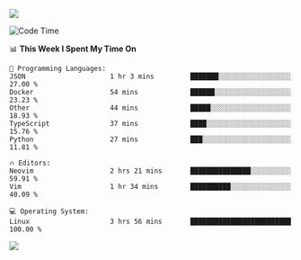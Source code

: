 <!-- [![Top Langs](https://github-readme-stats.vercel.app/api/top-langs/?username=gagahsyuja&theme=dracula&hide_border=true&border_radius=7)](https://github.com/anuraghazra/github-readme-stats) -->

![](https://komarev.com/ghpvc/?username=gagahsyuja&color=orange)

<!--START_SECTION:waka-->
![Code Time](http://img.shields.io/badge/Code%20Time-1%2C621%20hrs%207%20mins-blue)

📊 **This Week I Spent My Time On** 

```text
💬 Programming Languages: 
JSON                     1 hr 3 mins         ███████░░░░░░░░░░░░░░░░░░   27.00 % 
Docker                   54 mins             ██████░░░░░░░░░░░░░░░░░░░   23.23 % 
Other                    44 mins             █████░░░░░░░░░░░░░░░░░░░░   18.93 % 
TypeScript               37 mins             ████░░░░░░░░░░░░░░░░░░░░░   15.76 % 
Python                   27 mins             ███░░░░░░░░░░░░░░░░░░░░░░   11.81 % 

🔥 Editors: 
Neovim                   2 hrs 21 mins       ███████████████░░░░░░░░░░   59.91 % 
Vim                      1 hr 34 mins        ██████████░░░░░░░░░░░░░░░   40.09 % 

💻 Operating System: 
Linux                    3 hrs 56 mins       █████████████████████████   100.00 % 
```


<!--END_SECTION:waka-->

![](https://hit.yhype.me/github/profile?account_id=96577465)
